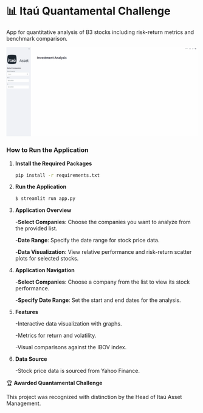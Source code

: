 # 📊 Itaú Quantamental Challenge

App for quantitative analysis of B3 stocks including risk-return metrics and benchmark comparison.

![Dashboard](Itau.gif)

### How to Run the Application

1. **Install the Required Packages**  
   ```bash
   pip install -r requirements.txt 
2. **Run the Application**
   ```bash
   $ streamlit run app.py
3. **Application Overview**

   -**Select Companies**: Choose the companies you want to analyze from the provided list.
   
   -**Date Range**: Specify the date range for stock price data.
   
   -**Data Visualization**: View relative performance and risk-return scatter plots for selected stocks.
   
5. **Application Navigation**
   
   -**Select Companies**: Choose a company from the list to view its stock performance.
   
   -**Specify Date Range**: Set the start and end dates for the analysis.

6. **Features**
   
   -Interactive data visualization with graphs.
   
   -Metrics for return and volatility.
   
   -Visual comparisons against the IBOV index.

8. **Data Source**
   
   -Stock price data is sourced from Yahoo Finance.

🏆 **Awarded Quantamental Challenge**

This project was recognized with distinction by the Head of Itaú Asset Management.